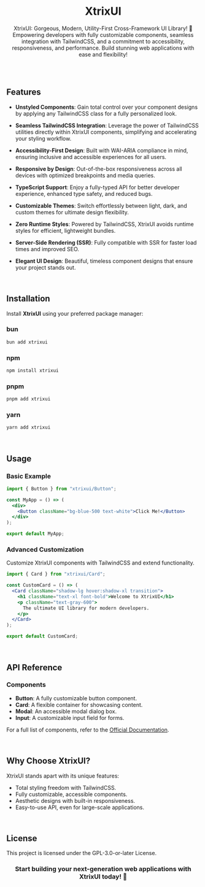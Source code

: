 <h1 align="center">XtrixUI</h1>

<p align="center">
XtrixUI: Gorgeous, Modern, Utility-First Cross-Framework UI Library! 🚀 
Empowering developers with fully customizable components, seamless integration with TailwindCSS, and a commitment to accessibility, responsiveness, and performance. Build stunning web applications with ease and flexibility!
</p>

<br><br>

## Features

- **Unstyled Components**: Gain total control over your component designs by applying any TailwindCSS class for a fully personalized look.
- **Seamless TailwindCSS Integration**: Leverage the power of TailwindCSS utilities directly within XtrixUI components, simplifying and accelerating your styling workflow.

- **Accessibility-First Design**: Built with WAI-ARIA compliance in mind, ensuring inclusive and accessible experiences for all users.

- **Responsive by Design**: Out-of-the-box responsiveness across all devices with optimized breakpoints and media queries.

- **TypeScript Support**: Enjoy a fully-typed API for better developer experience, enhanced type safety, and reduced bugs.

- **Customizable Themes**: Switch effortlessly between light, dark, and custom themes for ultimate design flexibility.

- **Zero Runtime Styles**: Powered by TailwindCSS, XtrixUI avoids runtime styles for efficient, lightweight bundles.

- **Server-Side Rendering (SSR)**: Fully compatible with SSR for faster load times and improved SEO.

- **Elegant UI Design**: Beautiful, timeless component designs that ensure your project stands out.

<br>

## Installation

Install **XtrixUI** using your preferred package manager:

### bun

```bash
bun add xtrixui
```

### npm

```bash
npm install xtrixui
```

### pnpm

```bash
pnpm add xtrixui
```

### yarn

```bash
yarn add xtrixui
```

<br>

## Usage

### Basic Example

```jsx
import { Button } from "xtrixui/Button";

const MyApp = () => (
  <div>
    <Button className="bg-blue-500 text-white">Click Me!</Button>
  </div>
);

export default MyApp;
```

### Advanced Customization

Customize XtrixUI components with TailwindCSS and extend functionality.

```jsx
import { Card } from "xtrixui/Card";

const CustomCard = () => (
  <Card className="shadow-lg hover:shadow-xl transition">
    <h1 className="text-xl font-bold">Welcome to XtrixUI</h1>
    <p className="text-gray-600">
      The ultimate UI library for modern developers.
    </p>
  </Card>
);

export default CustomCard;
```

<br>

## API Reference

### Components

- **Button**: A fully customizable button component.
- **Card**: A flexible container for showcasing content.
- **Modal**: An accessible modal dialog box.
- **Input**: A customizable input field for forms.

For a full list of components, refer to the [Official Documentation](#).

<br>

## Why Choose XtrixUI?

XtrixUI stands apart with its unique features:

- Total styling freedom with TailwindCSS.
- Fully customizable, accessible components.
- Aesthetic designs with built-in responsiveness.
- Easy-to-use API, even for large-scale applications.

<br>

## License

This project is licensed under the GPL-3.0-or-later License.

<h3 align="center">
Start building your next-generation web applications with XtrixUI today! 🚀 </h3>
